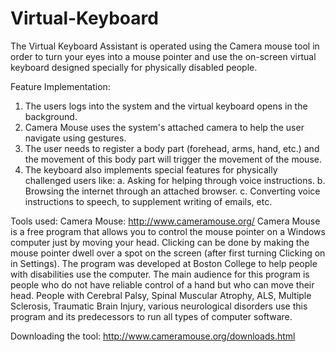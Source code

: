 # Virtual-Keyboard

The Virtual Keyboard Assistant is operated using the Camera mouse tool in order to turn your eyes into a mouse pointer and use the on-screen virtual keyboard designed specially for physically disabled people.

Feature Implementation:
1. The users logs into the system and the virtual keyboard opens in the background.
2. Camera Mouse uses the system's attached camera to help the user navigate using gestures.
3. The user needs to register a body part (forehead, arms, hand, etc.) and the movement of this body part will trigger the movement of the mouse.
4. The keyboard also implements special features for physically challenged users like:
    a. Asking for helping through voice instructions.
    b. Browsing the internet through an attached browser.
    c. Converting voice instructions to speech, to supplement writing of emails, etc.

Tools used:
Camera Mouse: http://www.cameramouse.org/
Camera Mouse is a free program that allows you to control the mouse pointer on a Windows computer just by moving your head. Clicking can be done by making the mouse pointer dwell over a spot on the screen (after first turning Clicking on in Settings).
The program was developed at Boston College to help people with disabilities use the computer. The main audience for this program is people who do not have reliable control of a hand but who can move their head. People with Cerebral Palsy, Spinal Muscular Atrophy, ALS, Multiple Sclerosis, Traumatic Brain Injury, various neurological disorders use this program and its predecessors to run all types of computer software.

Downloading the tool: http://www.cameramouse.org/downloads.html


